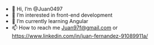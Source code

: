 - 👋 Hi, I’m @Juan0497
- 👀 I’m interested in front-end development
- 🌱 I’m currently learning Angular
- 📫 How to reach me Juan97f@gmail.com or https://www.linkedin.com/in/juan-fernandez-91089911a/ 
<!---
Juan0497/Juan0497 is a ✨ special ✨ repository because its `README.md` (this file) appears on your GitHub profile.
You can click the Preview link to take a look at your changes.
--->
